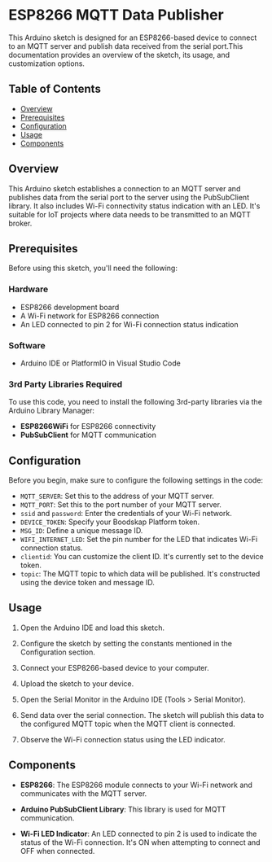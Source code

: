 # ESP8266 MQTT Data Publisher

This Arduino sketch is designed for an ESP8266-based device to connect to an MQTT server and publish data received from the serial port.This documentation provides an overview of the sketch, its usage, and customization options.

## Table of Contents

- [Overview](#overview)
- [Prerequisites](#prerequisites)
- [Configuration](#configuration)
- [Usage](#usage)
- [Components](#components)


## Overview

This Arduino sketch establishes a connection to an MQTT server and publishes data from the serial port to the server using the PubSubClient library. It also includes Wi-Fi connectivity status indication with an LED. It's suitable for IoT projects where data needs to be transmitted to an MQTT broker.

## Prerequisites

Before using this sketch, you'll need the following:

### Hardware

- ESP8266 development board
- A Wi-Fi network for ESP8266 connection
- An LED connected to pin 2 for Wi-Fi connection status indication

### Software

- Arduino IDE or PlatformIO in Visual Studio Code

### 3rd Party Libraries Required

To use this code, you need to install the following 3rd-party libraries via the Arduino Library Manager:

- **ESP8266WiFi** for ESP8266 connectivity
- **PubSubClient** for MQTT communication

## Configuration

Before you begin, make sure to configure the following settings in the code:

- `MQTT_SERVER`: Set this to the address of your MQTT server.
- `MQTT_PORT`: Set this to the port number of your MQTT server.
- `ssid` and `password`: Enter the credentials of your Wi-Fi network.
- `DEVICE_TOKEN`: Specify your Boodskap Platform token.
- `MSG_ID`: Define a unique message ID.
- `WIFI_INTERNET_LED`: Set the pin number for the LED that indicates Wi-Fi connection status.
- `clientid`: You can customize the client ID. It's currently set to the device token.
- `topic`: The MQTT topic to which data will be published. It's constructed using the device token and message ID.

## Usage

1. Open the Arduino IDE and load this sketch.

2. Configure the sketch by setting the constants mentioned in the Configuration section.

3. Connect your ESP8266-based device to your computer.

4. Upload the sketch to your device.

5. Open the Serial Monitor in the Arduino IDE (Tools > Serial Monitor).

6. Send data over the serial connection. The sketch will publish this data to the configured MQTT topic when the MQTT client is connected.

7. Observe the Wi-Fi connection status using the LED indicator.

## Components

- **ESP8266**: The ESP8266 module connects to your Wi-Fi network and communicates with the MQTT server.

- **Arduino PubSubClient Library**: This library is used for MQTT communication.

- **Wi-Fi LED Indicator**: An LED connected to pin 2 is used to indicate the status of the Wi-Fi connection. It's ON when attempting to connect and OFF when connected.




